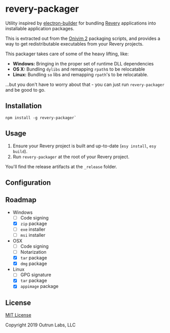 # revery-packager

Utility inspired by [electron-builder](https://github.com/electron-userland/electron-builder) for bundling [Revery](https://outrunlabs.com/revery) applications into installable application packages.

This is extracted out from the [Onivim 2](https://v2.onivim.io) packaging scripts, and provides a way to get redistributable executables from your Revery projects.

This packager takes care of some of the heavy lifting, like:

- __Windows:__ Bringing in the proper set of runtime DLL dependencies
- __OS X:__ Bundling `dylibs` and remapping `rpath`s to be relocatable
- __Linux:__ Bundling `so` libs and remapping `rpath`'s to be relocatable.

...but you don't have to worry about that - you can just run `revery-packager` and be good to go.

## Installation

```
npm install -g revery-packager`
```

## Usage

1) Ensure your Revery project is built and up-to-date (`esy install`, `esy build`).
2) Run `revery-packager` at the root of your Revery project.

You'll find the release artifacts at the `_release` folder.

## Configuration

## Roadmap

- Windows
  - [ ] Code signing
  - [x] `zip` package
  - [ ] `exe` installer
  - [ ] `msi` installer
- OSX
  - [ ] Code signing
  - [ ] Notarization
  - [x] `tar` package
  - [x] `dmg` package
- Linux
  - [ ] GPG signature
  - [x] `tar` package
  - [x] `appimage` package

## License

[MIT License](./LICENSE)

Copyright 2019 Outrun Labs, LLC



